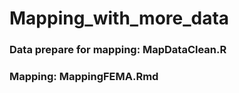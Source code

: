 # Mapping_with_more_data

### Data prepare for mapping: MapDataClean.R
### Mapping: MappingFEMA.Rmd
